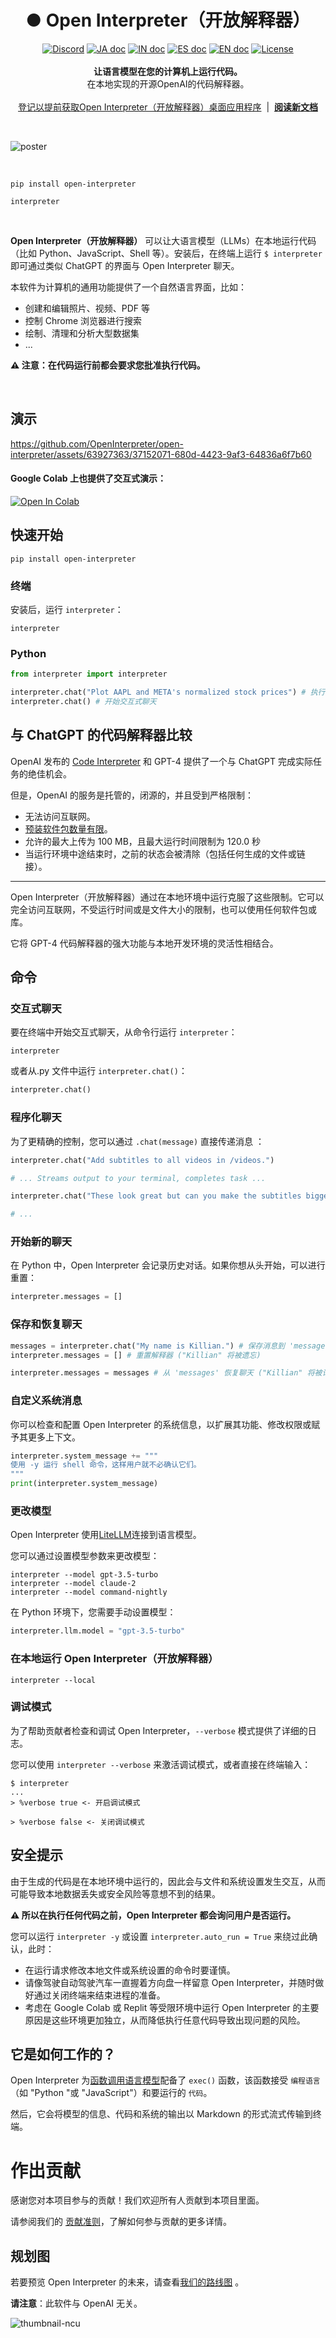 <h1 align="center">● Open Interpreter（开放解释器）</h1>

<p align="center">
    <a href="https://discord.gg/6p3fD6rBVm"><img alt="Discord" src="https://img.shields.io/discord/1146610656779440188?logo=discord&style=flat&logoColor=white"></a>
    <a href="README_JA.md"><img src="https://img.shields.io/badge/ドキュメント-日本語-white.svg" alt="JA doc"></a>
    <a href="README_IN.md"><img src="https://img.shields.io/badge/Hindi-white.svg" alt="IN doc"/></a>
    <a href="README_ES.md"> <img src="https://img.shields.io/badge/Español-white.svg" alt="ES doc"/></a>
    <a href="../README.md"><img src="https://img.shields.io/badge/english-document-white.svg" alt="EN doc"></a>
    <a href="https://github.com/OpenInterpreter/open-interpreter/blob/main/LICENSE"><img src="https://img.shields.io/static/v1?label=license&message=AGPL&color=white&style=flat" alt="License"></a>
    <br>
    <br>
    <b>让语言模型在您的计算机上运行代码。</b><br>
    在本地实现的开源OpenAI的代码解释器。<br>
    <br><a href="https://openinterpreter.com">登记以提前获取Open Interpreter（开放解释器）桌面应用程序</a>‎ ‎ |‎ ‎ <b><a href="https://docs.openinterpreter.com/">阅读新文档</a></b><br>
</p>

<br>

![poster](https://github.com/OpenInterpreter/open-interpreter/assets/63927363/08f0d493-956b-4d49-982e-67d4b20c4b56)

<br>

```shell
pip install open-interpreter
```

```shell
interpreter
```

<br>

**Open Interpreter（开放解释器）** 可以让大语言模型（LLMs）在本地运行代码（比如 Python、JavaScript、Shell 等）。安装后，在终端上运行 `$ interpreter` 即可通过类似 ChatGPT 的界面与 Open Interpreter 聊天。

本软件为计算机的通用功能提供了一个自然语言界面，比如：

- 创建和编辑照片、视频、PDF 等
- 控制 Chrome 浏览器进行搜索
- 绘制、清理和分析大型数据集
- ...

**⚠️ 注意：在代码运行前都会要求您批准执行代码。**

<br>

## 演示

https://github.com/OpenInterpreter/open-interpreter/assets/63927363/37152071-680d-4423-9af3-64836a6f7b60

#### Google Colab 上也提供了交互式演示：

[![Open In Colab](https://colab.research.google.com/assets/colab-badge.svg)](https://colab.research.google.com/drive/1WKmRXZgsErej2xUriKzxrEAXdxMSgWbb?usp=sharing)

## 快速开始

```shell
pip install open-interpreter
```

### 终端

安装后，运行 `interpreter`：

```shell
interpreter
```

### Python

```python
from interpreter import interpreter

interpreter.chat("Plot AAPL and META's normalized stock prices") # 执行单一命令
interpreter.chat() # 开始交互式聊天
```

## 与 ChatGPT 的代码解释器比较

OpenAI 发布的 [Code Interpreter](https://openai.com/blog/chatgpt-plugins#code-interpreter) 和 GPT-4 提供了一个与 ChatGPT 完成实际任务的绝佳机会。

但是，OpenAI 的服务是托管的，闭源的，并且受到严格限制：

- 无法访问互联网。
- [预装软件包数量有限](https://wfhbrian.com/mastering-chatgpts-code-interpreter-list-of-python-packages/)。
- 允许的最大上传为 100 MB，且最大运行时间限制为 120.0 秒
- 当运行环境中途结束时，之前的状态会被清除（包括任何生成的文件或链接）。

---

Open Interpreter（开放解释器）通过在本地环境中运行克服了这些限制。它可以完全访问互联网，不受运行时间或是文件大小的限制，也可以使用任何软件包或库。

它将 GPT-4 代码解释器的强大功能与本地开发环境的灵活性相结合。

## 命令

### 交互式聊天

要在终端中开始交互式聊天，从命令行运行 `interpreter`：

```shell
interpreter
```

或者从.py 文件中运行 `interpreter.chat()`：

```python
interpreter.chat()
```

### 程序化聊天

为了更精确的控制，您可以通过 `.chat(message)` 直接传递消息 ：

```python
interpreter.chat("Add subtitles to all videos in /videos.")

# ... Streams output to your terminal, completes task ...

interpreter.chat("These look great but can you make the subtitles bigger?")

# ...
```

### 开始新的聊天

在 Python 中，Open Interpreter 会记录历史对话。如果你想从头开始，可以进行重置：

```python
interpreter.messages = []
```

### 保存和恢复聊天

```python
messages = interpreter.chat("My name is Killian.") # 保存消息到 'messages'
interpreter.messages = [] # 重置解释器 ("Killian" 将被遗忘)

interpreter.messages = messages # 从 'messages' 恢复聊天 ("Killian" 将被记住)
```

### 自定义系统消息

你可以检查和配置 Open Interpreter 的系统信息，以扩展其功能、修改权限或赋予其更多上下文。

```python
interpreter.system_message += """
使用 -y 运行 shell 命令，这样用户就不必确认它们。
"""
print(interpreter.system_message)
```

### 更改模型

Open Interpreter 使用[LiteLLM](https://docs.litellm.ai/docs/providers/)连接到语言模型。

您可以通过设置模型参数来更改模型：

```shell
interpreter --model gpt-3.5-turbo
interpreter --model claude-2
interpreter --model command-nightly
```

在 Python 环境下，您需要手动设置模型：

```python
interpreter.llm.model = "gpt-3.5-turbo"
```

### 在本地运行 Open Interpreter（开放解释器）

```shell
interpreter --local
```

### 调试模式

为了帮助贡献者检查和调试 Open Interpreter，`--verbose` 模式提供了详细的日志。

您可以使用 `interpreter --verbose` 来激活调试模式，或者直接在终端输入：

```shell
$ interpreter
...
> %verbose true <- 开启调试模式

> %verbose false <- 关闭调试模式
```

## 安全提示

由于生成的代码是在本地环境中运行的，因此会与文件和系统设置发生交互，从而可能导致本地数据丢失或安全风险等意想不到的结果。

**⚠️ 所以在执行任何代码之前，Open Interpreter 都会询问用户是否运行。**

您可以运行 `interpreter -y` 或设置 `interpreter.auto_run = True` 来绕过此确认，此时：

- 在运行请求修改本地文件或系统设置的命令时要谨慎。
- 请像驾驶自动驾驶汽车一直握着方向盘一样留意 Open Interpreter，并随时做好通过关闭终端来结束进程的准备。
- 考虑在 Google Colab 或 Replit 等受限环境中运行 Open Interpreter 的主要原因是这些环境更加独立，从而降低执行任意代码导致出现问题的风险。

## 它是如何工作的？

Open Interpreter 为[函数调用语言模型](https://platform.openai.com/docs/guides/gpt/function-calling)配备了 `exec()` 函数，该函数接受 `编程语言`（如 "Python "或 "JavaScript"）和要运行的 `代码`。

然后，它会将模型的信息、代码和系统的输出以 Markdown 的形式流式传输到终端。

# 作出贡献

感谢您对本项目参与的贡献！我们欢迎所有人贡献到本项目里面。

请参阅我们的 [贡献准则](CONTRIBUTING.md)，了解如何参与贡献的更多详情。

## 规划图

若要预览 Open Interpreter 的未来，请查看[我们的路线图](https://github.com/OpenInterpreter/open-interpreter/blob/main/docs/ROADMAP.md) 。

**请注意**：此软件与 OpenAI 无关。

![thumbnail-ncu](https://github.com/OpenInterpreter/open-interpreter/assets/63927363/1b19a5db-b486-41fd-a7a1-fe2028031686)
